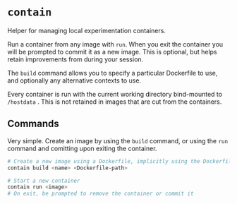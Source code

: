 # `contain`

Helper for managing local experimentation containers.

Run a container from any image with `run`. When you exit the container you will be prompted to commit it as a new image. This is optional,
but helps retain improvements from during your session.

The `build` command allows you to specify a particular Dockerfile to use, and optionally any alternative contexts to use.

Every container is run with the current working directory bind-mounted to `/hostdata` . This is not retained in images that are cut from the containers.

## Commands

Very simple. Create an image by using the `build` command, or using the `run` command and comitting upon exiting the container.

```sh
# Create a new image using a Dockerfile, implicitly using the Dockerfile's parent as context (overridable)
contain build <name> <Dockerfile-path>

# Start a new container
contain run <image>
# On exit, be prompted to remove the container or commit it
```

